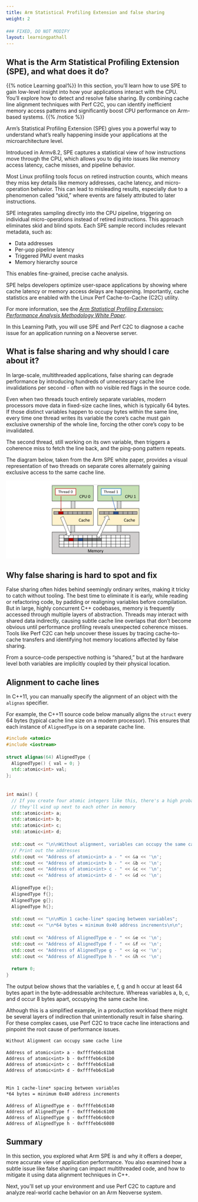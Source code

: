 ```yaml
---
title: Arm Statistical Profiling Extension and false sharing
weight: 2

### FIXED, DO NOT MODIFY
layout: learningpathall
---
```


## What is the Arm Statistical Profiling Extension (SPE), and what does it do?

{{% notice Learning goal%}}
In this section, you’ll learn how to use SPE to gain low-level insight into how your applications interact with the CPU. You’ll explore how to detect and resolve false sharing. By combining cache line alignment techniques with Perf C2C, you can identify inefficient memory access patterns and significantly boost CPU performance on Arm-based systems.
{{% /notice %}}

Arm’s Statistical Profiling Extension (SPE) gives you a powerful way to understand what’s really happening inside your applications at the microarchitecture level. 

Introduced in Armv8.2, SPE captures a statistical view of how instructions move through the CPU, which allows you to dig into issues like memory access latency, cache misses, and pipeline behavior.

Most Linux profiling tools focus on retired instruction counts, which means they miss key details like memory addresses, cache latency, and micro-operation behavior. This can lead to misleading results, especially due to a phenomenon called “skid,” where events are falsely attributed to later instructions.

SPE integrates sampling directly into the CPU pipeline, triggering on individual micro-operations instead of retired instructions. This approach eliminates skid and blind spots. Each SPE sample record includes relevant metadata, such as:

* Data addresses
* Per-µop pipeline latency
* Triggered PMU event masks
* Memory hierarchy source

This enables fine-grained, precise cache analysis. 

SPE helps developers optimize user-space applications by showing where cache latency or memory access delays are happening. Importantly, cache statistics are enabled with the Linux Perf Cache-to-Cache (C2C) utility.

For more information, see the [*Arm Statistical Profiling Extension: Performance Analysis Methodology White Paper*](https://developer.arm.com/documentation/109429/latest/). 

In this Learning Path, you will use SPE and Perf C2C to diagnose a cache issue for an application running on a Neoverse server.

## What is false sharing and why should I care about it?

In large-scale, multithreaded applications, false sharing can degrade performance by introducing hundreds of unnecessary cache line invalidations per second - often with no visible red flags in the source code.

Even when two threads touch entirely separate variables, modern processors move data in fixed-size cache lines, which is typically 64 bytes. If those distinct variables happen to occupy bytes within the same line, every time one thread writes its variable the core’s cache must gain exclusive ownership of the whole line, forcing the other core’s copy to be invalidated. 

The second thread, still working on its own variable, then triggers a coherence miss to fetch the line back, and the ping-pong pattern repeats. 

The diagram below, taken from the Arm SPE white paper, provides a visual representation of two threads on separate cores alternately gaining exclusive access to the same cache line.

![false_sharing_diagram alt-text#center](./false_sharing_diagram.png "Two threads on separate cores alternately gain exclusive access to the same cache line.")

## Why false sharing is hard to spot and fix

False sharing often hides behind seemingly ordinary writes, making it tricky to catch without tooling. The best time to eliminate it is early, while reading or refactoring code, by padding or realigning variables before compilation. But in large, highly concurrent C++ codebases, memory is frequently accessed through multiple layers of abstraction. Threads may interact with shared data indirectly, causing subtle cache line overlaps that don’t become obvious until performance profiling reveals unexpected coherence misses. Tools like Perf C2C can help uncover these issues by tracing cache-to-cache transfers and identifying hot memory locations affected by false sharing.

From a source-code perspective nothing is “shared,” but at the hardware level both variables are implicitly coupled by their physical location.

## Alignment to cache lines

In C++11, you can manually specify the alignment of an object with the `alignas` specifier. 

For example, the C++11 source code below manually aligns the `struct` every 64 bytes (typical cache line size on a modern processor). This ensures that each instance of `AlignedType` is on a separate cache line. 

```cpp
#include <atomic>
#include <iostream>

struct alignas(64) AlignedType {
  AlignedType() { val = 0; }
  std::atomic<int> val;
};


int main() {
  // If you create four atomic integers like this, there's a high probability
  // they'll wind up next to each other in memory
  std::atomic<int> a;
  std::atomic<int> b;
  std::atomic<int> c;
  std::atomic<int> d;

  std::cout << "\n\nWithout alignment, variables can occupy the same cache line\n\n";
  // Print out the addresses
  std::cout << "Address of atomic<int> a - " << &a << '\n';
  std::cout << "Address of atomic<int> b - " << &b << '\n';
  std::cout << "Address of atomic<int> c - " << &c << '\n';
  std::cout << "Address of atomic<int> d - " << &d << '\n';

  AlignedType e{};
  AlignedType f{};
  AlignedType g{};
  AlignedType h{};

  std::cout << "\n\nMin 1 cache-line* spacing between variables";
  std::cout << "\n*64 bytes = minimum 0x40 address increments\n\n";

  std::cout << "Address of AlignedType e - " << &e << '\n';
  std::cout << "Address of AlignedType f - " << &f << '\n';
  std::cout << "Address of AlignedType g - " << &g << '\n';
  std::cout << "Address of AlignedType h - " << &h << '\n';

  return 0;
}
```

The output below shows that the variables e, f, g and h occur at least 64 bytes apart in the byte-addressable architecture. Whereas variables a, b, c, and d occur 8 bytes apart, occupying the same cache line. 

Although this is a simplified example, in a production workload there might be several layers of indirection that unintentionally result in false sharing. For these complex cases, use Perf C2C to trace cache line interactions and pinpoint the root cause of performance issues.

```output
Without Alignment can occupy same cache line

Address of atomic<int> a - 0xffffeb6c61b8
Address of atomic<int> b - 0xffffeb6c61b0
Address of atomic<int> c - 0xffffeb6c61a8
Address of atomic<int> d - 0xffffeb6c61a0


Min 1 cache-line* spacing between variables
*64 bytes = minimum 0x40 address increments

Address of AlignedType e - 0xffffeb6c6140
Address of AlignedType f - 0xffffeb6c6100
Address of AlignedType g - 0xffffeb6c60c0
Address of AlignedType h - 0xffffeb6c6080
```

## Summary

In this section, you explored what Arm SPE is and why it offers a deeper, more accurate view of application performance. You also examined how a subtle issue like false sharing can impact multithreaded code, and how to mitigate it using data alignment techniques in C++.

Next, you'll set up your environment and use Perf C2C to capture and analyze real-world cache behavior on an Arm Neoverse system.


